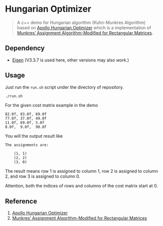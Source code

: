 # Hungarian Optimizer

> A c++ demo for Hungarian algorithm (Kuhn-Munkres Algorithm) based on [Apollo Hungarian Optimizer](https://github.com/ApolloAuto/apollo/blob/master/modules/perception/common/graph/hungarian_optimizer.h) which is a implementation of [Munkres’ Assignment Algorithm-Modified for Rectangular Matrices](https://brc2.com/the-algorithm-workshop/).

## Dependency

- [Eigen](https://eigen.tuxfamily.org/index.php?title=Main_Page) (V3.3.7 is used here, other versions may also work.)

## Usage

Just run the `run.sh` script under the directory of repository.

```bash
./run.sh
```

For the given cost matrix example in the demo

```text
82.0f, 83.0f, 69.0f
77.0f, 37.0f, 49.0f
11.0f, 69.0f, 5.0f
8.0f,  9.0f,  98.0f
```

You will the output result like

```text
The assignments are: 

    (1, 1)
    (2, 2)
    (3, 0)
```

The result means row 1 is assigned to column 1, row 2 is assigned to column 2, and row 3 is assigned to column 0.

Attention, both the indices of rows and columns of the cost matrix start at 0.

## Reference

1. [Apollo Hungarian Optimizer](https://github.com/ApolloAuto/apollo/blob/master/modules/perception/common/graph/hungarian_optimizer.h)
2. [Munkres’ Assignment Algorithm-Modified for Rectangular Matrices](https://brc2.com/the-algorithm-workshop/)
